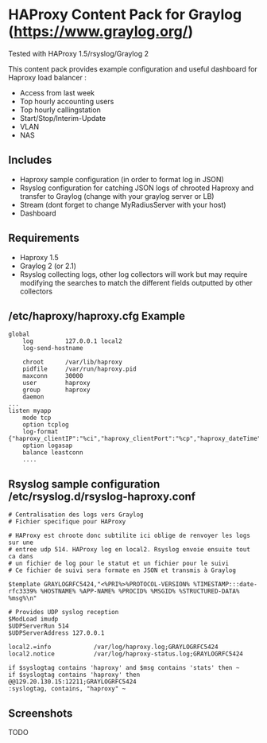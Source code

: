 # HAProxy Content Pack for Graylog (https://www.graylog.org/)

Tested with HAProxy 1.5/rsyslog/Graylog 2

This content pack provides example configuration and useful dashboard for Haproxy load balancer :
* Access from last week
* Top hourly accounting users
* Top hourly callingstation
* Start/Stop/Interim-Update
* VLAN
* NAS

## Includes

* Haproxy sample configuration (in order to format log in JSON)
* Rsyslog configuration for catching JSON logs of chrooted Haproxy and transfer to Graylog (change with your graylog server or LB)
* Stream (dont forget to change MyRadiusServer with your host)
* Dashboard

## Requirements

* Haproxy 1.5
* Graylog 2 (or 2.1)
* Rsyslog collecting logs, other log collectors will work but may require modifying the searches to match the different fields outputted by other collectors

## /etc/haproxy/haproxy.cfg Example
```
global
    log         127.0.0.1 local2
    log-send-hostname

    chroot      /var/lib/haproxy
    pidfile     /var/run/haproxy.pid
    maxconn     30000
    user        haproxy
    group       haproxy
    daemon
...
listen myapp
    mode tcp
    option tcplog
    log-format {"haproxy_clientIP":"%ci","haproxy_clientPort":"%cp","haproxy_dateTime":"%t","haproxy_frontendNameTransport":"%ft","haproxy_backend":"%b","haproxy_serverName":"%s","haproxy_Tw":"%Tw","haproxy_Tc":"%Tc","haproxy_Tt":"%Tt","haproxy_bytesRead":"%B","haproxy_terminationState":"%ts","haproxy_actconn":%ac,"haproxy_FrontendCurrentConn":%fc,"haproxy_backendCurrentConn":%bc,"haproxy_serverConcurrentConn":%sc,"haproxy_retries":%rc,"haproxy_srvQueue":%sq,"haproxy_backendQueue":%bq,"haproxy_backendSourceIP":"%bi","haproxy_backendSourcePort":"%bp"}
    option logasap
    balance leastconn
	....

```


## Rsyslog sample configuration /etc/rsyslog.d/rsyslog-haproxy.conf
```
# Centralisation des logs vers Graylog
# Fichier specifique pour HAProxy

# HAProxy est chroote donc subtilite ici oblige de renvoyer les logs sur une
# entree udp 514. HAProxy log en local2. Rsyslog envoie ensuite tout ca dans
# un fichier de log pour le statut et un fichier pour le suivi
# Ce fichier de suivi sera formate en JSON et transmis à Graylog

$template GRAYLOGRFC5424,"<%PRI%>%PROTOCOL-VERSION% %TIMESTAMP:::date-rfc3339% %HOSTNAME% %APP-NAME% %PROCID% %MSGID% %STRUCTURED-DATA% %msg%\n"

# Provides UDP syslog reception
$ModLoad imudp
$UDPServerRun 514
$UDPServerAddress 127.0.0.1

local2.=info            /var/log/haproxy.log;GRAYLOGRFC5424
local2.notice           /var/log/haproxy-status.log;GRAYLOGRFC5424

if $syslogtag contains 'haproxy' and $msg contains 'stats' then ~
if $syslogtag contains 'haproxy' then @@129.20.130.15:12211;GRAYLOGRFC5424
:syslogtag, contains, "haproxy" ~

```

## Screenshots

TODO
